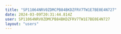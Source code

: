 ```yaml
---
title: "SP11064NRV0ZDMCPB84BKDZFRV7TW1E7BE0E4N727"
date: 2024-03-09T20:31:44.814Z
user: SP11064NRV0ZDMCPB84BKDZFRV7TW1E7BE0E4N727
layout: "users"
---
```

    